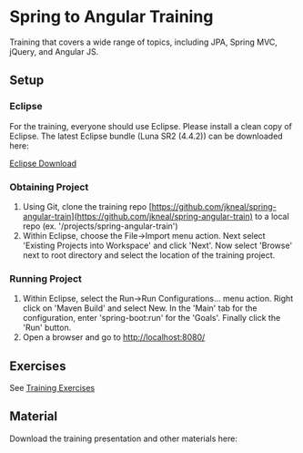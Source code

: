 Spring to Angular Training
============

Training that covers a wide range of topics, including JPA, Spring MVC, jQuery, and Angular JS.

Setup
------------

### Eclipse

For the training, everyone should use Eclipse. Please install a clean copy of Eclipse. The latest Eclipse bundle (Luna SR2 (4.4.2)) can be downloaded here:

[Eclipse Download](https://www.eclipse.org/downloads/packages/eclipse-ide-java-ee-developers/lunasr2)

### Obtaining Project

1. Using Git, clone the training repo [https://github.com/jkneal/spring-angular-train](https://github.com/jkneal/spring-angular-train) to a local repo (ex. '/projects/spring-angular-train')
2. Within Eclipse, choose the File->Import menu action. Next select 'Existing Projects into Workspace' and click 'Next'. Now select 'Browse' next to root directory and select the location of the training project.

### Running Project

1. Within Eclipse, select the Run->Run Configurations... menu action. Right click on 'Maven Build' and select New. In the 'Main' tab for the configuration, enter 'spring-boot:run' for the 'Goals'. Finally click the 'Run' button.
2. Open a browser and go to [http://localhost:8080/](http://localhost:8080/)



Exercises
------------

See [Training Exercises](https://github.com/jkneal/spring-angular-train/wiki)

Material
------------

Download the training presentation and other materials here: 